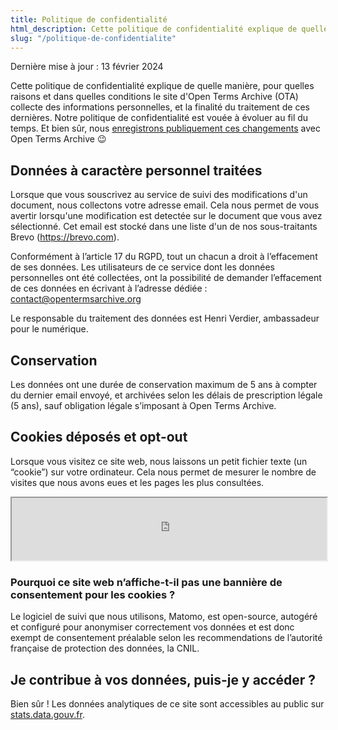 ```yaml
---
title: Politique de confidentialité
html_description: Cette politique de confidentialité explique de quelle manière, pour quelles raisons et dans quelles conditions le site d'Open Terms Archive collecte des informations personnelles, et la finalité du traitement de ces dernières.
slug: "/politique-de-confidentialite"
---
```


<p className="text__smallcaps mb__3XL">Dernière mise à jour : 13 février 2024</p>

Cette politique de confidentialité explique de quelle manière, pour quelles raisons et dans quelles conditions le site d'Open Terms Archive (OTA) collecte des informations personnelles, et la finalité du traitement de ces dernières. Notre politique de confidentialité est vouée à évoluer au fil du temps. Et bien sûr, nous [enregistrons publiquement ces changements](https://github.com/OpenTermsArchive/demo-versions/commits/main/Open%20Terms%20Archive/Privacy%20Policy.md) avec Open Terms Archive 😉

## Données à caractère personnel traitées

Lorsque que vous souscrivez au service de suivi des modifications d'un document, nous collectons votre adresse email. Cela nous permet de vous avertir lorsqu'une modification est detectée sur le document que vous avez sélectionné.
Cet email est stocké dans une liste d'un de nos sous-traitants Brevo (https://brevo.com).

Conformément à l’article 17 du RGPD, tout un chacun a droit à l’effacement de ses données. Les utilisateurs de ce service dont les données personnelles ont été collectées, ont la possibilité de demander l’effacement de ces données en écrivant à l’adresse dédiée : contact@opentermsarchive.org

Le responsable du traitement des données est Henri Verdier, ambassadeur pour le numérique.

## Conservation

Les données ont une durée de conservation maximum de 5 ans à compter du dernier email envoyé, et archivées selon les délais de prescription légale (5 ans), sauf obligation légale s’imposant à Open Terms Archive.

## Cookies déposés et opt-out

Lorsque vous visitez ce site web, nous laissons un petit fichier texte (un “cookie”) sur votre ordinateur. Cela nous permet de mesurer le nombre de visites que nous avons eues et les pages les plus consultées.

<iframe
  width="100%"
  height="100px"
  src="https://stats.data.gouv.fr/index.php?module=CoreAdminHome&action=optOut&language=fr&backgroundColor=f5f5f5&fontColor=333333&fontSize=16px&fontFamily="
></iframe>

### Pourquoi ce site web n’affiche-t-il pas une bannière de consentement pour les cookies ?

Le logiciel de suivi que nous utilisons, Matomo, est open-source, autogéré et configuré pour anonymiser correctement vos données et est donc exempt de consentement préalable selon les recommendations de l’autorité française de protection des données, la CNIL.

## Je contribue à vos données, puis-je y accéder ?

Bien sûr ! Les données analytiques de ce site sont accessibles au public sur [stats.data.gouv.fr](https://stats.data.gouv.fr/index.php?module=CoreHome&action=index&idSite=179&period=range&date=previous30&updated=1#?idSite=179&period=range&date=previous30&segment=&category=Dashboard_Dashboard&subcategory=1).
